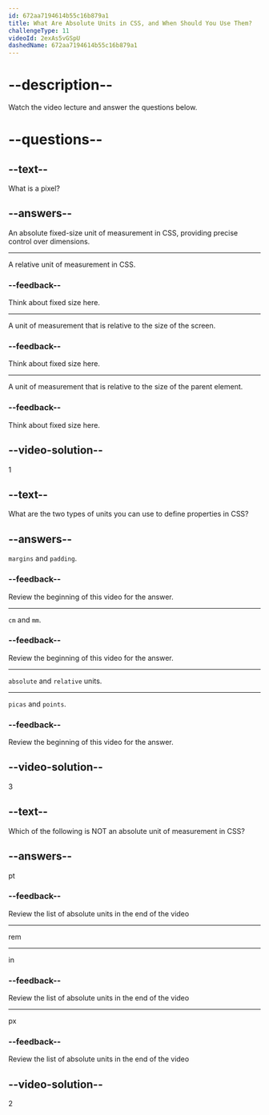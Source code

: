 ```yaml
---
id: 672aa7194614b55c16b879a1
title: What Are Absolute Units in CSS, and When Should You Use Them?
challengeType: 11
videoId: 2exAs5vGSpU
dashedName: 672aa7194614b55c16b879a1
---
```


# --description--

Watch the video lecture and answer the questions below.

# --questions--

## --text--

What is a pixel?

## --answers--

An absolute fixed-size unit of measurement in CSS, providing precise control over dimensions.

---

A relative unit of measurement in CSS.

### --feedback--

Think about fixed size here.

---

A unit of measurement that is relative to the size of the screen.

### --feedback--

Think about fixed size here.

---

A unit of measurement that is relative to the size of the parent element.

### --feedback--

Think about fixed size here.

## --video-solution--

1

## --text--

What are the two types of units you can use to define properties in CSS?

## --answers--

`margins` and `padding`.

### --feedback--

Review the beginning of this video for the answer.

---

`cm` and `mm`.

### --feedback--

Review the beginning of this video for the answer.

---

`absolute` and `relative` units.

---

`picas` and `points`.

### --feedback--

Review the beginning of this video for the answer.

## --video-solution--

3

## --text--

Which of the following is NOT an absolute unit of measurement in CSS?

## --answers--

pt

### --feedback--

Review the list of absolute units in the end of the video

---

rem

---

in

### --feedback--

Review the list of absolute units in the end of the video

---

px

### --feedback--

Review the list of absolute units in the end of the video

## --video-solution--

2
